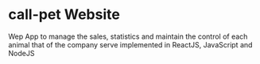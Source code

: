 # call-pet Website
Wep App to manage the sales, statistics and maintain the control of each animal that of the company serve implemented in ReactJS, JavaScript and NodeJS
